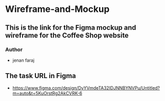 # Wireframe-and-Mockup
## This is the link for the Figma mockup and wireframe for the Coffee Shop website
### Author
- jenan faraj
## The task URL in Figma
- https://www.figma.com/design/DvYVmdeTA32IDJNNBYNVPu/Untitled?m=auto&t=5KuOrstRg2AkCVRK-6
